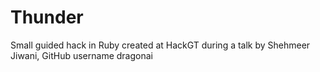 # Thunder
Small guided hack in Ruby created at HackGT during a talk by Shehmeer Jiwani, GitHub username dragonai
